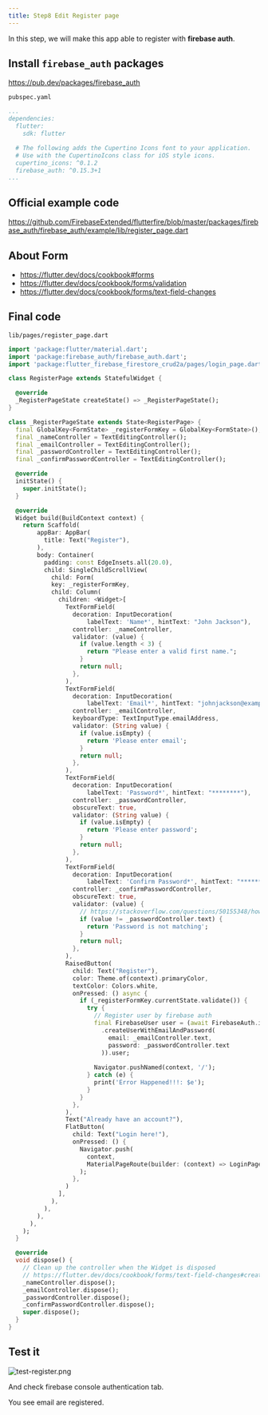 ```yaml
---
title: Step8 Edit Register page
---
```


In this step, we will make this app able to register with **firebase auth**.

## Install `firebase_auth` packages
https://pub.dev/packages/firebase_auth

`pubspec.yaml`
```yaml hl_lines="9"
...
dependencies:
  flutter:
	sdk: flutter

  # The following adds the Cupertino Icons font to your application.
  # Use with the CupertinoIcons class for iOS style icons.
  cupertino_icons: ^0.1.2
  firebase_auth: ^0.15.3+1
...
```

## Official example code
https://github.com/FirebaseExtended/flutterfire/blob/master/packages/firebase_auth/firebase_auth/example/lib/register_page.dart

## About Form
- https://flutter.dev/docs/cookbook#forms
- https://flutter.dev/docs/cookbook/forms/validation
- https://flutter.dev/docs/cookbook/forms/text-field-changes


## Final code
`lib/pages/register_page.dart`
```dart
import 'package:flutter/material.dart';
import 'package:firebase_auth/firebase_auth.dart';
import 'package:flutter_firebase_firestore_crud2a/pages/login_page.dart';

class RegisterPage extends StatefulWidget {

  @override
  _RegisterPageState createState() => _RegisterPageState();
}

class _RegisterPageState extends State<RegisterPage> {
  final GlobalKey<FormState> _registerFormKey = GlobalKey<FormState>();
  final _nameController = TextEditingController();
  final _emailController = TextEditingController();
  final _passwordController = TextEditingController();
  final _confirmPasswordController = TextEditingController();

  @override
  initState() {
	super.initState();
  }

  @override
  Widget build(BuildContext context) {
	return Scaffold(
		appBar: AppBar(
		  title: Text("Register"),
		),
		body: Container(
		  padding: const EdgeInsets.all(20.0),
		  child: SingleChildScrollView(
			child: Form(
			key: _registerFormKey,
			child: Column(
			  children: <Widget>[
				TextFormField(
				  decoration: InputDecoration(
					  labelText: 'Name*', hintText: "John Jackson"),
				  controller: _nameController,
				  validator: (value) {
					if (value.length < 3) {
					  return "Please enter a valid first name.";
					}
					return null;
				  },
				),
				TextFormField(
				  decoration: InputDecoration(
					  labelText: 'Email*', hintText: "johnjackson@example.com"),
				  controller: _emailController,
				  keyboardType: TextInputType.emailAddress,
				  validator: (String value) {
					if (value.isEmpty) {
					  return 'Please enter email';
					}
					return null;
				  },
				),
				TextFormField(
				  decoration: InputDecoration(
					  labelText: 'Password*', hintText: "********"),
				  controller: _passwordController,
				  obscureText: true,
				  validator: (String value) {
					if (value.isEmpty) {
					  return 'Please enter password';
					}
					return null;
				  },
				),
				TextFormField(
				  decoration: InputDecoration(
					  labelText: 'Confirm Password*', hintText: "********"),
				  controller: _confirmPasswordController,
				  obscureText: true,
				  validator: (value) {
					// https://stackoverflow.com/questions/50155348/how-to-validate-a-form-field-based-on-the-value-of-the-other
					if (value != _passwordController.text) {
					  return 'Password is not matching';
					}
					return null;
				  },
				),
				RaisedButton(
				  child: Text("Register"),
				  color: Theme.of(context).primaryColor,
				  textColor: Colors.white,
				  onPressed: () async {
					if (_registerFormKey.currentState.validate()) {
					  try {
						// Register user by firebase auth
						final FirebaseUser user = (await FirebaseAuth.instance
						  .createUserWithEmailAndPassword(
							email: _emailController.text,
							password: _passwordController.text
						  )).user;
						
						Navigator.pushNamed(context, '/');
					  } catch (e) {
						print('Error Happened!!!: $e');
					  }  
					}
				  },
				),
				Text("Already have an account?"),
				FlatButton(
				  child: Text("Login here!"),
				  onPressed: () {
					Navigator.push(
					  context,
					  MaterialPageRoute(builder: (context) => LoginPage()),
					);
				  },
				)
			  ],
			),
		  ),
		),
	  ),
	);
  }

  @override
  void dispose() {
	// Clean up the controller when the Widget is disposed
	// https://flutter.dev/docs/cookbook/forms/text-field-changes#create-a-texteditingcontroller
	_nameController.dispose();
	_emailController.dispose();
	_passwordController.dispose();
	_confirmPasswordController.dispose();
	super.dispose();
  }
}
```

## Test it
![test-register.png](https://storage.googleapis.com/coderhackers-assets/flutter_firebase_firestore_crud2a/test-register.png)

And check firebase console authentication tab.

You see email are registered.

